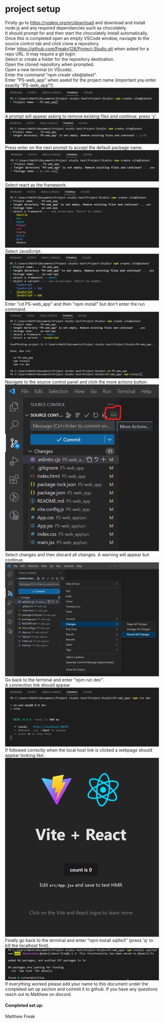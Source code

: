 # project setup
Firstly go to https://nodejs.org/en/download and download and install node.js and any required dependancies such as chocolately.  
It should prompt for and then start the chocolately install automatically.  
Once this is completed open an empty VSCode window, naviagte to the source control tab and click clone a repository.  
Enter https://github.com/Freaky128/Project-Studio.git when asked for a repo URL. It may require a git login.  
Select or create a folder for the repository destination.  
Open the cloned repository when prompted.  
Open a new terminal (in VScode).  
Enter the command "npm create vite@latest".  
Enter "PS-web_app" when asekd for the project name (important you enter exactly "PS-web_app"!).  
![Alt text](<setup_photos/Screenshot 2023-09-03 215455.png>)  
A prompt will appear asking to remove existing files and continue. press 'y'.  
![Alt text](<setup_photos/Screenshot 2023-09-03 215511.png>)  
Press enter on the next prompt to accept the default package name.  
![Alt text](<setup_photos/Screenshot 2023-09-03 215530.png>)  
Select react as the framework.  
![Alt text](<setup_photos/Screenshot 2023-09-03 215547.png>)  
Select JavaScript.  
![Alt text](<setup_photos/Screenshot 2023-09-03 215605.png>)  
Enter "cd PS-web_app" and then "npm install" but don't enter the run command.  
![Alt text](<setup_photos/Screenshot 2023-09-03 215656.png>)  
Navigate to the source control panel and click the more actions button.  
![Alt text](<setup_photos/Screenshot 2023-09-03 220009.png>)  
Select changes and then discard all changes. A warning will appear but continue.  
![Alt text](<setup_photos/Screenshot 2023-09-03 220126.png>)  
Go back to the terminal and enter "npm run dev".  
A connection link should appear.  
![Alt text](<setup_photos/Screenshot 2023-09-03 220242.png>)  
If followed correctly when the local host link is clicked a webpage should appear looking like:  
![Alt text](<setup_photos/Screenshot 2023-09-03 222824.png>)  
Finally go back to the terminal and enter "npm install sqlite3" (press 'q' to kill the localhost first).  
![Alt text](<setup_photos/Screenshot 2023-09-03 223443.png>)  
If everything worked please add your name to this document under the completed set up section and commit it to github. If you have any questions reach out to Matthew on discord.  

#### Completed set up:  
Matthew Freak  
